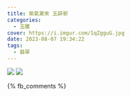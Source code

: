 ```yaml
---
title: 紫氣東來 玉辟邪
categories:
  - 玉雕
cover: https://i.imgur.com/1qZgguG.jpg
date: 2023-08-07 19:34:22
tags:
  - 翡翠
---
```


![](https://i.imgur.com/iYmyGk4.jpg)
![](https://i.imgur.com/1qZgguG.jpg)

{% fb_comments %}
